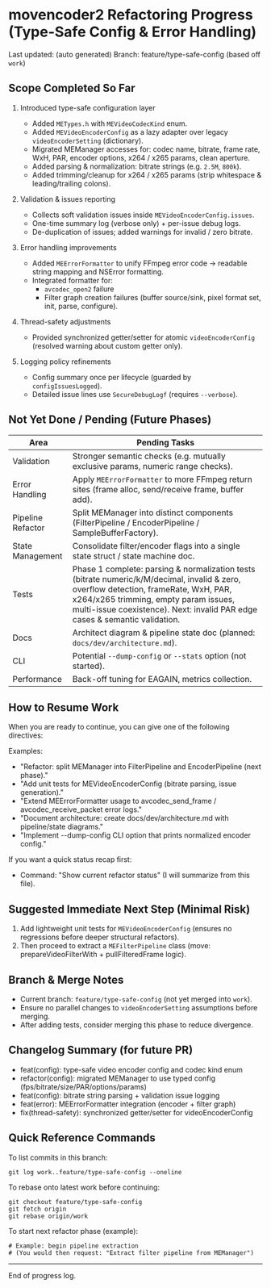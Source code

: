 # movencoder2 Refactoring Progress (Type-Safe Config & Error Handling)

Last updated: (auto generated) 
Branch: feature/type-safe-config (based off `work`)

## Scope Completed So Far

1. Introduced type-safe configuration layer
   - Added `METypes.h` with `MEVideoCodecKind` enum.
   - Added `MEVideoEncoderConfig` as a lazy adapter over legacy `videoEncoderSetting` (dictionary).
   - Migrated MEManager accesses for: codec name, bitrate, frame rate, WxH, PAR, encoder options, x264 / x265 params, clean aperture.
   - Added parsing & normalization: bitrate strings (e.g. `2.5M`, `800k`).
   - Added trimming/cleanup for x264 / x265 params (strip whitespace & leading/trailing colons).

2. Validation & issues reporting
   - Collects soft validation issues inside `MEVideoEncoderConfig.issues`.
   - One-time summary log (verbose only) + per-issue debug logs.
   - De-duplication of issues; added warnings for invalid / zero bitrate.

3. Error handling improvements
   - Added `MEErrorFormatter` to unify FFmpeg error code -> readable string mapping and NSError formatting.
   - Integrated formatter for:
     - `avcodec_open2` failure
     - Filter graph creation failures (buffer source/sink, pixel format set, init, parse, configure).

4. Thread-safety adjustments
   - Provided synchronized getter/setter for atomic `videoEncoderConfig` (resolved warning about custom getter only).

5. Logging policy refinements
   - Config summary once per lifecycle (guarded by `configIssuesLogged`).
   - Detailed issue lines use `SecureDebugLogf` (requires `--verbose`).

## Not Yet Done / Pending (Future Phases)

| Area | Pending Tasks |
|------|---------------|
| Validation | Stronger semantic checks (e.g. mutually exclusive params, numeric range checks). |
| Error Handling | Apply `MEErrorFormatter` to more FFmpeg return sites (frame alloc, send/receive frame, buffer add). |
| Pipeline Refactor | Split MEManager into distinct components (FilterPipeline / EncoderPipeline / SampleBufferFactory). |
| State Management | Consolidate filter/encoder flags into a single state struct / state machine doc. |
| Tests | Phase 1 complete: parsing & normalization tests (bitrate numeric/k/M/decimal, invalid & zero, overflow detection, frameRate, WxH, PAR, x264/x265 trimming, empty param issues, multi-issue coexistence). Next: invalid PAR edge cases & semantic validation. |
| Docs | Architect diagram & pipeline state doc (planned: `docs/dev/architecture.md`). |
| CLI | Potential `--dump-config` or `--stats` option (not started). |
| Performance | Back-off tuning for EAGAIN, metrics collection. |

## How to Resume Work

When you are ready to continue, you can give one of the following directives:

Examples:
- "Refactor: split MEManager into FilterPipeline and EncoderPipeline (next phase)."  
- "Add unit tests for MEVideoEncoderConfig (bitrate parsing, issue generation)."  
- "Extend MEErrorFormatter usage to avcodec_send_frame / avcodec_receive_packet error logs."  
- "Document architecture: create docs/dev/architecture.md with pipeline/state diagrams."  
- "Implement --dump-config CLI option that prints normalized encoder config."  

If you want a quick status recap first:
- Command: "Show current refactor status" (I will summarize from this file).

## Suggested Immediate Next Step (Minimal Risk)
1. Add lightweight unit tests for `MEVideoEncoderConfig` (ensures no regressions before deeper structural refactors).
2. Then proceed to extract a `MEFilterPipeline` class (move: prepareVideoFilterWith + pullFilteredFrame logic).

## Branch & Merge Notes
- Current branch: `feature/type-safe-config` (not yet merged into `work`).
- Ensure no parallel changes to `videoEncoderSetting` assumptions before merging.
- After adding tests, consider merging this phase to reduce divergence.

## Changelog Summary (for future PR)
- feat(config): type-safe video encoder config and codec kind enum
- refactor(config): migrated MEManager to use typed config (fps/bitrate/size/PAR/options/params)
- feat(config): bitrate string parsing + validation issue logging
- feat(error): MEErrorFormatter integration (encoder + filter graph)
- fix(thread-safety): synchronized getter/setter for videoEncoderConfig

## Quick Reference Commands
To list commits in this branch:
```
git log work..feature/type-safe-config --oneline
```
To rebase onto latest work before continuing:
```
git checkout feature/type-safe-config
git fetch origin
git rebase origin/work
```
To start next refactor phase (example):
```
# Example: begin pipeline extraction
# (You would then request: "Extract filter pipeline from MEManager")
```

---
End of progress log.
